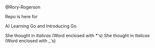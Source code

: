 @Rory-Rogerson

Repo is here for 

A)  Learning Go and Introducing Go 

She thought in *Italicas* (Word enclosed with *'s)
She thought in _Italicas_ (Word enclosed with _'s)



<!---
Rory-Rogerson/Rory-Rogerson is a ✨ special ✨ repository because its `README.md` (this file) appears on your GitHub profile.
You can click the Preview link to take a look at your changes.
--->
